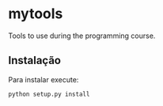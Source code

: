 # mytools

Tools to use during the programming course.

## Instalação

Para instalar execute:

```bash
python setup.py install
```